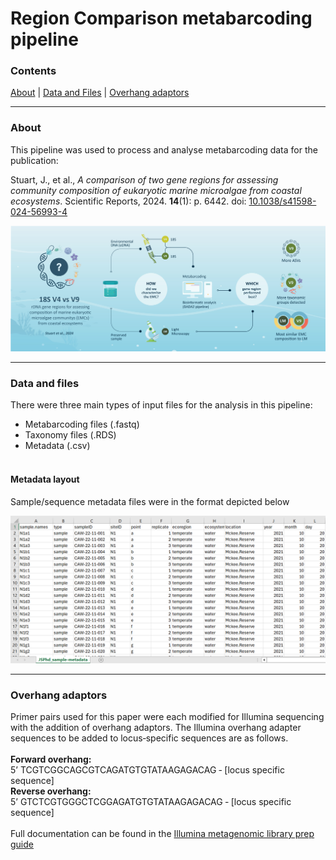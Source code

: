 # Region Comparison metabarcoding pipeline
### Contents
[About](#about)   |   [Data and Files](#data-and-files)   |   [Overhang adaptors](#overhang-adaptors)

***
### About  
This pipeline was used to process and analyse metabarcoding data for the publication: </p>
  Stuart, J., et al., <i> A comparison of two gene regions for assessing community composition of eukaryotic marine microalgae from coastal ecosystems</i>. 
Scientific Reports, 2024. <b>14</b>(1): p. 6442. doi: <a href="http://dx.doi.org/10.1038/s41598-024-56993-4">10.1038/s41598-024-56993-4</a> 

<img src="images/graphicalAbstract.jpg" alt="graphicalAbstarct" />  

***
### Data and files
There were three main types of input files for the analysis in this pipeline:
  -  Metabarcoding files (.fastq)
  -  Taxonomy files (.RDS)
  -  Metadata (.csv)
<br></br>
#### Metadata layout
<p>Sample/sequence metadata files were in the format depicted below</p>
<img src="images/metadata.png" alt="metadata" />  

***

### Overhang adaptors
<p>Primer pairs used for this paper were each modified for Illumina sequencing with the addition of overhang adaptors. The Illumina overhang adapter sequences to be added to locus‐specific sequences are as follows.
  <br>
  <br>
  <b>Forward overhang:</b><br>
5’ TCGTCGGCAGCGTCAGATGTGTATAAGAGACAG ‐ [locus specific sequence] <br>
<b>Reverse overhang:</b><br>
5’ GTCTCGTGGGCTCGGAGATGTGTATAAGAGACAG ‐ [locus specific sequence] <br>
  <br>
Full documentation can be found in the 
  <a href="http://support.illumina.com/documents/documentation/chemistry_documentation/16s/16s-metagenomic-library-prep-guide-15044223-b.pdf">Illumina metagenomic library prep guide</a> 
  </p>

</body>
